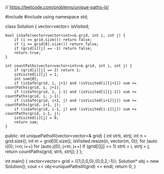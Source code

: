 // https://leetcode.com/problems/unique-paths-iii/

#include <iostream>
#include <vector>
using namespace std;

class Solution {
    vector<vector<int>> isVisited;

    bool isSafe(vector<vector<int>>& grid, int i, int j) {
        if (i >= grid.size()) return false;
        if (j >= grid[0].size()) return false;
        if (grid[i][j] == -1) return false;
        return true;
    }

    int countPaths(vector<vector<int>>& grid, int i, int j) {
        if (grid[i][j] == 2) return 1;
        isVisited[i][j] = 1;
        int sum{0};
        if (isSafe(grid, i, j+1) and !isVisited[i][j+1]) sum += countPaths(grid, i, j+1);
        if (isSafe(grid, i, j-1) and !isVisited[i][j-1]) sum += countPaths(grid, i, j-1);
        if (isSafe(grid, i+1, j) and !isVisited[i+1][j]) sum += countPaths(grid, i+1, j);
        if (isSafe(grid, i-1, j) and !isVisited[i-1][j]) sum += countPaths(grid, i-1, j);
        isVisited[i][j] = 0;
        return sum;
    }

public:
    int uniquePathsIII(vector<vector<int>>& grid) {
        int strti, strtj;
        int n = grid.size();
        int m = grid[0].size();
        isVisited.resize(n, vector<int>(m, 0));
        for (auto i{0}; i<n; i++)
            for (auto j{0}; j<m; j++)
                if (grid[i][j] == 1) strti = i, strtj = j;
        return countPaths(grid, strti, strtj);
    }
};

int main() {
    vector<vector<int>> grid = {{1,0,0,0},{0,0,2,-1}};
    Solution* obj = new Solution();
    cout << obj->uniquePathsIII(grid) << endl;
    return 0;
}